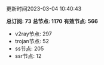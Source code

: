 更新时间2023-03-04 10:40:43

**总订阅: 73**
**总节点: 1170**
**有效节点: 566**
- v2ray节点: 297
- trojan节点: 52
- ss节点: 205
- ssr节点: 12
